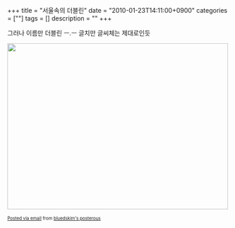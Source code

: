 +++
title = "서울속의 더블린"
date = "2010-01-23T14:11:00+0900"
categories = [""]
tags = []
description = ""
+++
<span class="copyright_entry" style="display:block;" title="서울속의 더블린@@**@@http://shed.egloos.com/2571232"></span>
<div class="posterous_autopost">
 그러나 이름만 더블린 ㅡ.ㅡ 글치만 글씨체는 제대로인듯
 <p><a href="http://posterous.com/getfile/files.posterous.com/bluedskim/IewaeMFuZYs6nLpcok212t80frqj2adLe6IXt0whdYP62I5LSXFHIPjdJpIw/20100122093.jpg.scaled.1000.jpg"><img src="/attachment/2571232_1.jpg" width="500" height="375"></a> </p> 
 <p style="font-size: 10px;"> <a href="http://posterous.com">Posted via email</a> from <a href="http://bluedskim.posterous.com/10424480">bluedskim's posterous</a> </p> 
</div> 
<!--
       <rdf:RDF xmlns:rdf="http://www.w3.org/1999/02/22-rdf-syntax-ns#"
		    xmlns:dc="http://purl.org/dc/elements/1.1/"
		    xmlns:trackback="http://madskills.com/public/xml/rss/module/trackback/">
       <rdf:Description
	        rdf:about="http://shed.egloos.com/2571232"
	        dc:identifier="http://shed.egloos.com/2571232"
	        dc:title="서울속의 더블린"
	        trackback:ping="http://shed.egloos.com/tb/2571232"/>
       </rdf:RDF>
       -->

<ul></ul>